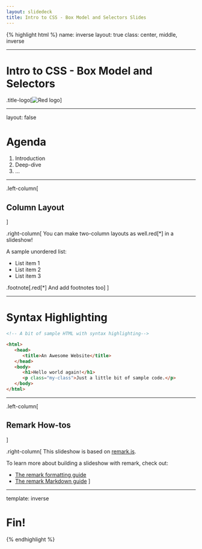 ```yaml
---
layout: slidedeck
title: Intro to CSS - Box Model and Selectors Slides
---
```


{% highlight html %}
name: inverse
layout: true
class: center, middle, inverse

---

# Intro to CSS - Box Model and Selectors

.title-logo[![Red logo](/public/img/red-logo-white.svg)]

---

layout: false

# Agenda

1. Introduction
2. Deep-dive
3. ...

---

.left-column[

## Column Layout

]

.right-column[
You can make two-column layouts as well.red[*] in a slideshow!

A sample unordered list:

* List item 1
* List item 2
* List item 3

.footnote[.red[*] And add footnotes too]
]

---

# Syntax Highlighting

```html
<!-- A bit of sample HTML with syntax highlighting-->

<html>
   <head>
      <title>An Awesome Website</title>
   </head>
   <body>
      <h1>Hello world again!</h1>
      <p class="my-class">Just a little bit of sample code.</p>
   </body>
</html>
```

---

.left-column[

## Remark How-tos

]

.right-column[
This slideshow is based on [remark.js](https://github.com/gnab/remark).

To learn more about building a slideshow with remark, check out:

* [The remark formatting guide](https://github.com/gnab/remark/wiki/Formatting)
* [The remark Markdown guide](https://github.com/gnab/remark/wiki/Markdown)
  ]

---

template: inverse

# Fin!

{% endhighlight %}
